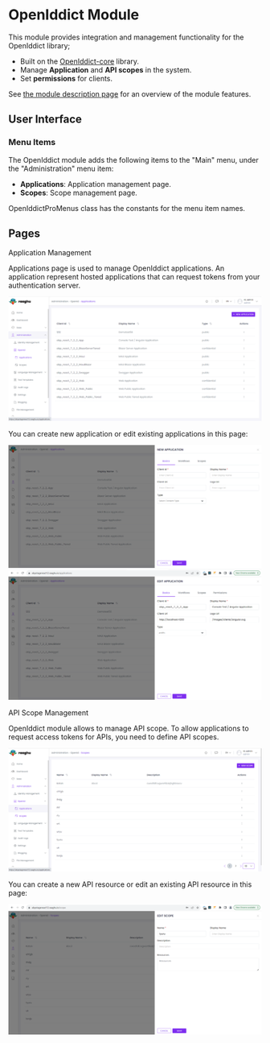 <style>
  @import url('https://fonts.googleapis.com/css2?family=Lexend:wght@100;300;400;500;600;700;800;900&family=Poppins:wght@100;200;300;400;500;600;700;800;900&display=swap');
</style>
OpenIddict Module
=================

This module provides integration and management functionality for the OpenIddict library;

* Built on the [OpenIddict-core](https://github.com/openiddict/openiddict-core) library.
* Manage **Application** and **API scopes** in the system.
* Set **permissions** for clients.

See [the module description page](https://commercial.abp.io/modules/Volo.OpenIddict) for an overview of the module features.

User Interface
--------------

### Menu Items

The OpenIddict module adds the following items to the "Main" menu, under the "Administration" menu item:

* **Applications**: Application management page.
* **Scopes**: Scope management page.

OpenIddictProMenus class has the constants for the menu item names.

Pages
-----

Application Management

Applications page is used to manage OpenIddict applications. An application represent hosted applications that can request tokens from your authentication server.

![New Application](./images/appliaction.png)

You can create new application or edit existing applications in this page:

![create new application or edit existing applications](./images/appliaction-new.png) ![Edit Application](./images/appliaction-edit.png)

API Scope Management

OpenIddict module allows to manage API scope. To allow applications to request access tokens for APIs, you need to define API scopes.

![New Scope](./images/scope.png)

You can create a new API resource or edit an existing API resource in this page:

![New Scope](./images/scope-edit.png)

